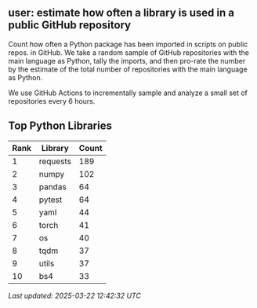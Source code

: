 ## user: estimate how often a library is used in a public GitHub repository

Count how often a Python package has been imported in scripts on public repos. in GitHub. We take a random sample of GitHub repositories with the main language as Python, tally the imports, and then pro-rate the number by the estimate of the total number of repositories with the main language as Python. 

We use GitHub Actions to incrementally sample and analyze a small set of repositories every 6 hours.

## Top Python Libraries

| Rank | Library | Count |
|------|---------|-------|
| 1 | requests | 189 |
| 2 | numpy | 102 |
| 3 | pandas | 64 |
| 4 | pytest | 64 |
| 5 | yaml | 44 |
| 6 | torch | 41 |
| 7 | os | 40 |
| 8 | tqdm | 37 |
| 9 | utils | 37 |
| 10 | bs4 | 33 |

*Last updated: 2025-03-22 12:42:32 UTC*
